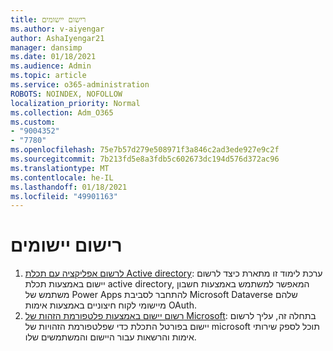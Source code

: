 ```yaml
---
title: רישום יישומים
ms.author: v-aiyengar
author: AshaIyengar21
manager: dansimp
ms.date: 01/18/2021
ms.audience: Admin
ms.topic: article
ms.service: o365-administration
ROBOTS: NOINDEX, NOFOLLOW
localization_priority: Normal
ms.collection: Adm_O365
ms.custom:
- "9004352"
- "7780"
ms.openlocfilehash: 75e7b57d279e508971f3a846c2ad3ede927e9c2f
ms.sourcegitcommit: 7b213fd5e8a3fdb5c602673dc194d576d372ac96
ms.translationtype: MT
ms.contentlocale: he-IL
ms.lasthandoff: 01/18/2021
ms.locfileid: "49901163"
---
```

# <a name="application-registration"></a>רישום יישומים

1. [לרשום אפליקציה עם תכלת Active directory](https://docs.microsoft.com/powerapps/developer/data-platform/walkthrough-register-app-azure-active-directory): ערכת לימוד זו מתארת כיצד לרשום יישום באמצעות תכלת active directory, המאפשר למשתמש באמצעות חשבון משתמש של Power Apps להתחבר לסביבת Microsoft Dataverse שלהם מיישומי לקוח חיצוניים באמצעות אימות OAuth.
1. [רשום יישום באמצעות פלטפורמת הזהות של Microsoft](https://docs.microsoft.com/azure/active-directory/develop/quickstart-register-app): בתחלה זה, עליך לרשום יישום בפורטל התכלת כדי שפלטפורמת הזהויות של microsoft תוכל לספק שירותי אימות והרשאות עבור היישום והמשתמשים שלו.
